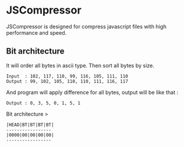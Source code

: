 # JSCompressor
JSCompressor is designed for compress javascript files with high performance and speed.

## Bit architecture
It will order all bytes in ascii type. Then sort all bytes by size.
```
Input  : 102, 117, 110, 99, 116, 105, 111, 110
Output : 99, 102, 105, 110, 110, 111, 116, 117
```
And program will apply difference for all bytes, output will be like that :
```
Output : 0, 3, 5, 0, 1, 5, 1
```
Bit architecture >
```
|HEAD|BT|BT|BT|BT|
-----------------
|0000|00|00|00|00|
-----------------
```
